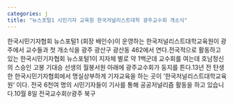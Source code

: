 ```yaml
---
categories: j
title: "뉴스포털1 시민기자 교육원 한국저널리스트대학 광주교수회 개소식"
---
```

한국시민기자협회 뉴스포털1 (회장 배인수)이 운영하는 한국저널리스트대학교육원이 광주에서 교수들과 첫 개소식을 광주 광산구 광산동 462에서 연다.전국적으로 활동하고 있는 한국시민기자협회 뉴스포털1이 지자체 별로 약 1백군데 교수회를 여는데 호남정신의 스승인 고봉 기대승 선생의 월봉서원 아래에 광주교수회가 둥지를 튼다.13년 전 탄생한 한국시민기자협회에서 명실상부하게 기자교육을 하는 곳이 ’한국저널리스트대학교육원‘ 이다. 전국 6천여 명의 시민기자들이 기사를 통해 공공저널리즘 활동을 하고 있습니다.10월 8일 전국교수회(r광주 북구